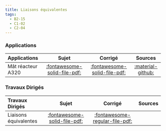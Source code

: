 ```yaml
---
title: Liaisons équivalentes 
tags:
  - B2-15
  - C1-02
  - C2-04
---
```



### Applications 
 
| Applications | Sujet | Corrigé | Sources  | 
| :-------------- | :---: | :-----: | :------: | 
| Mât réacteur A320 | [:fontawesome-solid-file-pdf:](https://github.com/xpessoles/ALL_PDF/blob/main/PDF/Cy_06_01_Application_03_MatReacteur_Sujet.pdf) | [:fontawesome-solid-file-pdf:](https://github.com/xpessoles/ALL_PDF/blob/main/PDF/Cy_06_01_Application_03_MatReacteur_Corrige.pdf) | [:material-github:](https://github.com/xpessoles/PSI_Cy_06_ChaineSolides/tree/main/Chapitre_01_LiaisonsEquivalentes/Cy_06_01_Application_03_MatReacteur) | 

### Travaux Dirigés 
 
| Travaux Dirigés | Sujet | Corrigé | Sources  | 
| :-------------- | :---: | :-----: | :------: | 
| Liaisons équivalentes | [:fontawesome-solid-file-pdf:](https://github.com/xpessoles/ALL_PDF/blob/main/PDF/Cy_06_01_Application_01_Sujet.pdf) | [:fontawesome-regular-file-pdf:](https://github.com/xpessoles/ALL_PDF/blob/main/PDF/Cy_06_01_Application_01_Corrige.pdf) | | Tour de la terreur | [:fontawesome-solid-file-pdf:](https://github.com/xpessoles/ALL_PDF/blob/main/PDF/Cy_06_01_Application_02_Terreur_Sujet.pdf) | [:fontawesome-regular-file-pdf:](https://github.com/xpessoles/ALL_PDF/blob/main/PDF/Cy_06_01_Application_02_Terreur_Corrige.pdf) | | Conception de la commande d’un robot chirurgical | [:fontawesome-solid-file-pdf:](https://github.com/xpessoles/ALL_PDF/blob/main/PDF/Cy_06_01_TD_01_RobotChirurgical_Sujet.pdf) | [:fontawesome-regular-file-pdf:](https://github.com/xpessoles/ALL_PDF/blob/main/PDF/Cy_06_01_TD_01_RobotChirurgical_Corrige.pdf) | [:material-github:](https://github.com/xpessoles/PSI_Cy_06_ChaineSolides/tree/main/Chapitre_01_LiaisonsEquivalentes/Cy_06_01_TD_01_RobotChirurgical) | 



